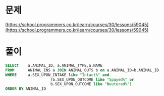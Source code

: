 # 문제

[https://school.programmers.co.kr/learn/courses/30/lessons/59045](https://school.programmers.co.kr/learn/courses/30/lessons/59045)

# 풀이

```sql
SELECT    a.ANIMAL_ID, a.ANIMAL_TYPE,a.NAME
FROM      ANIMAL_INS a JOIN ANIMAL_OUTS b on a.ANIMAL_ID=b.ANIMAL_ID
WHERE     a.SEX_UPON_INTAKE like "Intact%" and 
					(b.SEX_UPON_OUTCOME like "Spayed%" or
					b.SEX_UPON_OUTCOME like "Neutered%") 
ORDER BY ANIMAL_ID
```